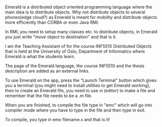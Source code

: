 Emerald is a distributed object oriented programming language where the main idea is to distribute objects.
Why not distribute objects to several phones(edge cloud?)
as Emerald is meant for mobility and distribute objects more efficiently than CORBA or even Java RMI.

In RMI, you need to setup many classes etc. to distribute objects, in Emerald you just write "move object to destination" and that is it.

I am the Teaching Assistant of for the course INF5510 Distributed Objects that is held at the University of Oslo, Department of Informatics where Emerald is what the students learn.

The page of the Emerald language, the course INF5510 and the thesis description are added as an external links.


To use Emerald on the app, press the "Launch Terminal" button which gives you a terminal (you might need to install utilities to get Emerald working), then to create an Emerald file, you need to use vi (editor) to make a file and remember that the file needs to be a .m file.


When you are finished, to compile the file type in "emc" which will go into compiler mode where you have to type in the file and then type in exit.

To compile, you type in emx filename.x and that is it!
